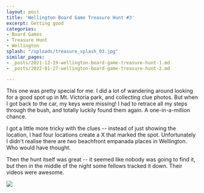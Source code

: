 ```yaml
---
layout: post
title: 'Wellington Board Game Treasure Hunt #3'
excerpt: Getting good
categories:
- Board Games
- Treasure Hunt
- Wellington
splash: "/uploads/treasure_splash_03.jpg"
similar_pages:
- _posts/2021-12-19-wellington-board-game-treasure-hunt-1.md
- _posts/2022-01-27-wellington-board-game-treasure-hunt-2.md

---
```

This one was pretty special for me. I did a lot of wandering around looking for a good spot up in Mt. Victoria park, and collecting clue photos. But when I got back to the car, my keys were missing! I had to retrace all my steps through the bush, and totally luckily found them again. A one-in-a-million chance.

I got a little more tricky with the clues -- instead of just showing the location, I had four locations create a X that marked the spot. Unfortunately I didn't realise there are _two_ beachfront empanada places in Wellington. Who would have thought.

Then the hunt itself was great -- it seemed like nobody was going to find it, but then in the middle of the night some fellows tracked it down. Their videos were awesome.

![](/uploads/treasurehunt_03.png)